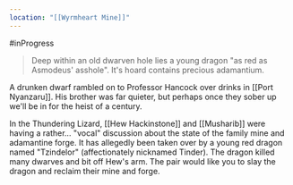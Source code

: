 ```yaml
---
location: "[[Wyrmheart Mine]]"
---
```

#inProgress

> Deep within an old dwarven hole lies a young dragon "as red as Asmodeus' asshole". It's hoard contains precious adamantium.

A drunken dwarf rambled on to Professor Hancock over drinks in [[Port Nyanzaru]]. His brother was far quieter, but perhaps once they sober up we'll be in for the heist of a century.

In the Thundering Lizard, [[Hew Hackinstone]] and [[Musharib]] were having a rather… "vocal" discussion about the state of the family mine and adamantine forge. It has allegedly been taken over by a young red dragon named "Tzindelor" (affectionately nicknamed Tinder). The dragon killed many dwarves and bit off Hew's arm. The pair would like you to slay the dragon and reclaim their mine and forge.
